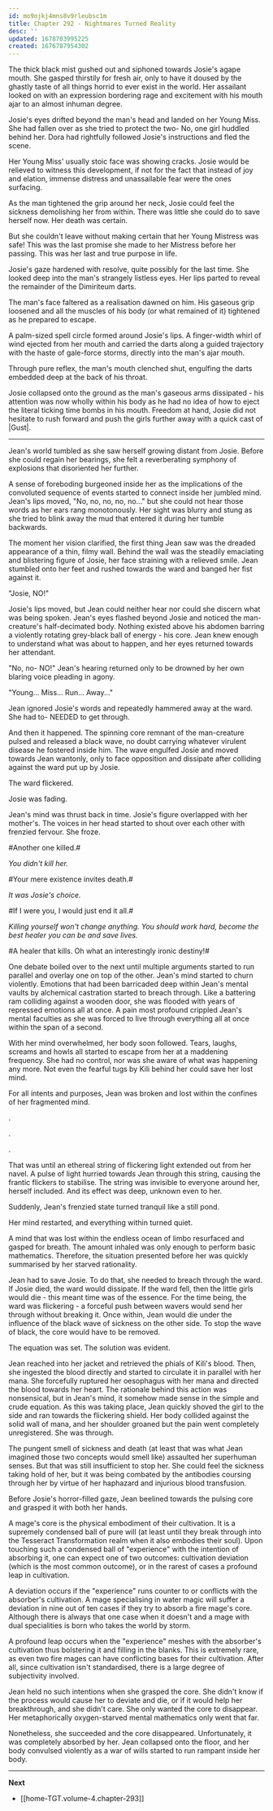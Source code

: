 ```yaml
---
id: mo9ojkj4mns8v9rleubsc1m
title: Chapter 292 - Nightmares Turned Reality
desc: ''
updated: 1678703995225
created: 1676787954302
---
```


The thick black mist gushed out and siphoned towards Josie's agape mouth. She gasped thirstily for fresh air, only to have it doused by the ghastly taste of all things horrid to ever exist in the world. Her assailant looked on with an expression bordering rage and excitement with his mouth ajar to an almost inhuman degree.

Josie's eyes drifted beyond the man's head and landed on her Young Miss. She had fallen over as she tried to protect the two- No, one girl huddled behind her. Dora had rightfully followed Josie's instructions and fled the scene.

Her Young Miss' usually stoic face was showing cracks. Josie would be relieved to witness this development, if not for the fact that instead of joy and elation, immense distress and unassailable fear were the ones surfacing.

As the man tightened the grip around her neck, Josie could feel the sickness demolishing her from within. There was little she could do to save herself now. Her death was certain.

But she couldn't leave without making certain that her Young Mistress was safe! This was the last promise she made to her Mistress before her passing. This was her last and true purpose in life.

Josie's gaze hardened with resolve, quite possibly for the last time. She looked deep into the man's strangely listless eyes. Her lips parted to reveal the remainder of the Dimiriteum darts.

The man's face faltered as a realisation dawned on him. His gaseous grip loosened and all the muscles of his body (or what remained of it) tightened as he prepared to escape.

A palm-sized spell circle formed around Josie's lips. A finger-width whirl of wind ejected from her mouth and carried the darts along a guided trajectory with the haste of gale-force storms, directly into the man's ajar mouth.

Through pure reflex, the man's mouth clenched shut, engulfing the darts embedded deep at the back of his throat.

Josie collapsed onto the ground as the man's gaseous arms dissipated - his attention was now wholly within his body as he had no idea of how to eject the literal ticking time bombs in his mouth. Freedom at hand, Josie did not hesitate to rush forward and push the girls further away with a quick cast of |Gust|.

____

Jean's world tumbled as she saw herself growing distant from Josie. Before she could regain her bearings, she felt a reverberating symphony of explosions that disoriented her further.

A sense of foreboding burgeoned inside her as the implications of the convoluted sequence of events started to connect inside her jumbled mind. Jean's lips moved, "No, no, no, no, no..." but she could not hear those words as her ears rang monotonously. Her sight was blurry and stung as she tried to blink away the mud that entered it during her tumble backwards.

The moment her vision clarified, the first thing Jean saw was the dreaded appearance of a thin, filmy wall. Behind the wall was the steadily emaciating and blistering figure of Josie, her face straining with a relieved smile. Jean stumbled onto her feet and rushed towards the ward and banged her fist against it.

"Josie, NO!"

Josie's lips moved, but Jean could neither hear nor could she discern what was being spoken. Jean's eyes flashed beyond Josie and noticed the man-creature's half-decimated body. Nothing existed above his abdomen barring a violently rotating grey-black ball of energy - his core. Jean knew enough to understand what was about to happen, and her eyes returned towards her attendant.

"No, no- NO!" Jean's hearing returned only to be drowned by her own blaring voice pleading in agony.

"Young... Miss... Run... Away..."

Jean ignored Josie's words and repeatedly hammered away at the ward. She had to- NEEDED to get through.

And then it happened. The spinning core remnant of the man-creature pulsed and released a black wave, no doubt carrying whatever virulent disease he fostered inside him. The wave engulfed Josie and moved towards Jean wantonly, only to face opposition and dissipate after colliding against the ward put up by Josie.

The ward flickered.

Josie was fading.

Jean's mind was thrust back in time. Josie's figure overlapped with her mother's. The voices in her head started to shout over each other with frenzied fervour. She froze.

#Another one killed.#

*You didn't kill her.*

#Your mere existence invites death.#

*It was Josie's choice.*

#If I were you, I would just end it all.#

*Killing yourself won't change anything. You should work hard, become the best healer you can be and save lives.*

#A healer that kills. Oh what an interestingly ironic destiny!#

One debate boiled over to the next until multiple arguments started to run parallel and overlay one on top of the other. Jean's mind started to churn violently. Emotions that had been barricaded deep within Jean's mental vaults by alchemical castration started to breach through. Like a battering ram colliding against a wooden door, she was flooded with years of repressed emotions all at once. A pain most profound crippled Jean's mental faculties as she was forced to live through everything all at once within the span of a second.

With her mind overwhelmed, her body soon followed. Tears, laughs, screams and howls all started to escape from her at a maddening frequency. She had no control, nor was she aware of what was happening any more. Not even the fearful tugs by Kili behind her could save her lost mind.

For all intents and purposes, Jean was broken and lost within the confines of her fragmented mind.

.

.

.

That was until an ethereal string of flickering light extended out from her navel. A pulse of light hurried towards Jean through this string, causing the frantic flickers to stabilise. The string was invisible to everyone around her, herself included. And its effect was deep, unknown even to her.

Suddenly, Jean's frenzied state turned tranquil like a still pond.

Her mind restarted, and everything within turned quiet.

A mind that was lost within the endless ocean of limbo resurfaced and gasped for breath. The amount inhaled was only enough to perform basic mathematics. Therefore, the situation presented before her was quickly summarised by her starved rationality.

Jean had to save Josie. To do that, she needed to breach through the ward. If Josie died, the ward would dissipate. If the ward fell, then the little girls would die - this meant time was of the essence. For the time being, the ward was flickering - a forceful push between wavers would send her through without breaking it. Once within, Jean would die under the influence of the black wave of sickness on the other side. To stop the wave of black, the core would have to be removed.

The equation was set. The solution was evident.

Jean reached into her jacket and retrieved the phials of Kili's blood. Then, she ingested the blood directly and started to circulate it in parallel with her mana. She forcefully ruptured her oesophagus with her mana and directed the blood towards her heart. The rationale behind this action was nonsensical, but in Jean's mind, it somehow made sense in the simple and crude equation. As this was taking place, Jean quickly shoved the girl to the side and ran towards the flickering shield. Her body collided against the solid wall of mana, and her shoulder groaned but the pain went completely unregistered. She was through.

The pungent smell of sickness and death (at least that was what Jean imagined those two concepts would smell like) assaulted her superhuman senses. But that was still insufficient to stop her. She could feel the sickness taking hold of her, but it was being combated by the antibodies coursing through her by virtue of her haphazard and injurious blood transfusion.

Before Josie's horror-filled gaze, Jean beelined towards the pulsing core and grasped it with both her hands.

A mage's core is the physical embodiment of their cultivation. It is a supremely condensed ball of pure will (at least until they break through into the Tesseract Transformation realm when it also embodies their soul). Upon touching such a condensed ball of "experience" with the intention of absorbing it, one can expect one of two outcomes: cultivation deviation (which is the most common outcome), or in the rarest of cases a profound leap in cultivation.

A deviation occurs if the "experience" runs counter to or conflicts with the absorber's cultivation. A mage specialising in water magic will suffer a deviation in nine out of ten cases if they try to absorb a fire mage's core. Although there is always that one case when it doesn't and a mage with dual specialities is born who takes the world by storm.

A profound leap occurs when the "experience" meshes with the absorber's cultivation thus bolstering it and filling in the blanks. This is extremely rare, as even two fire mages can have conflicting bases for their cultivation. After all, since cultivation isn't standardised, there is a large degree of subjectivity involved.

Jean held no such intentions when she grasped the core. She didn't know if the process would cause her to deviate and die, or if it would help her breakthrough, and she didn't care. She only wanted the core to disappear. Her metaphorically oxygen-starved mental mathematics only went that far.

Nonetheless, she succeeded and the core disappeared. Unfortunately, it was completely absorbed by her. Jean collapsed onto the floor, and her body convulsed violently as a war of wills started to run rampant inside her body.

____

**Next**
* [[home-TGT.volume-4.chapter-293]]